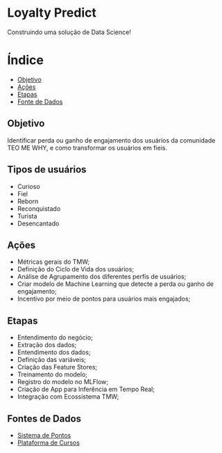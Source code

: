 # Loyalty Predict

Construindo uma solução de Data Science!


# Índice

- [Objetivo](#objetivo)
- [Ações](#ações)
- [Etapas](#etapas)
- [Fonte de Dados](#fontes-de-dados)

## Objetivo

Identificar perda ou ganho de engajamento dos usuários da comunidade TEO ME WHY, e como transformar os usuários em fieis.

## Tipos de usuários

- Curioso
- Fiel
- Reborn
- Reconquistado
- Turista
- Desencantado

## Ações

- Métricas gerais do TMW;
- Definição do Ciclo de Vida dos usuários;
- Análise de Agrupamento dos diferentes perfís de usuários;
- Criar modelo de Machine Learning que detecte a perda ou ganho de engajamento;
- Incentivo por meio de pontos para usuários mais engajados;

## Etapas

- Entendimento do negócio;
- Extração dos dados;
- Entendimento dos dados;
- Definição das variáveis;
- Criação das Feature Stores;
- Treinamento do modelo;
- Registro do modelo no MLFlow;
- Criação de App para Inferência em Tempo Real;
- Integração com Ecossistema TMW;

## Fontes de Dados

- [Sistema de Pontos](https://www.kaggle.com/datasets/teocalvo/teomewhy-loyalty-system)
- [Plataforma de Cursos](https://www.kaggle.com/datasets/teocalvo/teomewhy-education-platform)



